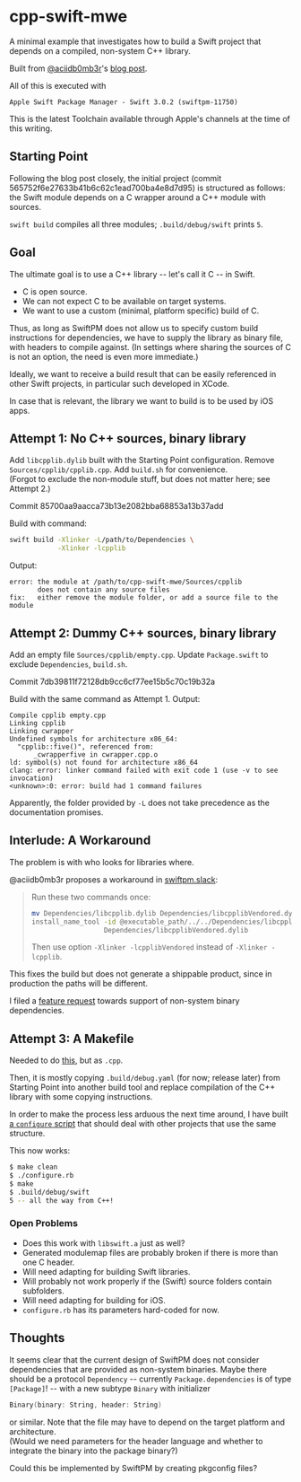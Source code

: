 # cpp-swift-mwe

A minimal example that investigates how to build a Swift project that depends on a compiled, non-system C++ library.

Built from [@aciidb0mb3r](https://github.com/aciidb0mb3r)'s [blog post](http://ankit.im/swift/2016/05/21/creating-objc-cpp-packages-with-swift-package-manager/).

All of this is executed with

    Apple Swift Package Manager - Swift 3.0.2 (swiftpm-11750)

This is the latest Toolchain available through Apple's channels at the time of
this writing.


## Starting Point

Following the blog post closely, the initial project (commit 565752f6e27633b41b6c62c1ead700ba4e8d7d95)
is structured as follows:
the Swift module depends on a C wrapper around a C++ module with sources.

`swift build` compiles all three modules; `.build/debug/swift` prints `5`.


## Goal

The ultimate goal is to use a C++ library -- let's call it C -- in Swift.

 * C is open source.
 * We can not expect C to be available on target systems.
 * We want to use a custom (minimal, platform specific) build of C.

Thus, as long as SwiftPM does not allow us to specify custom build instructions
for dependencies,
we have to supply the library as binary file, with headers to compile against.
(In settings where sharing the sources of C is not an option, the need is even more immediate.)

Ideally, we want to receive a build result that can be easily referenced
in other Swift projects, in particular such developed in XCode.

In case that is relevant, the library we want to build is to be used by
iOS apps.


## Attempt 1: No C++ sources, binary library

Add `libcpplib.dylib` built with the Starting Point configuration.
Remove `Sources/cpplib/cpplib.cpp`.
Add `build.sh` for convenience.  
(Forgot to exclude the non-module stuff, but does not matter here; see Attempt 2.)

Commit 85700aa9aacca73b13e2082bba68853a13b37add

Build with command:

~~~bash
swift build -Xlinker -L/path/to/Dependencies \
            -Xlinker -lcpplib
~~~

Output:

~~~
error: the module at /path/to/cpp-swift-mwe/Sources/cpplib
       does not contain any source files
fix:   either remove the module folder, or add a source file to the module
~~~


## Attempt 2: Dummy C++ sources, binary library

Add an empty file `Sources/cpplib/empty.cpp`.
Update `Package.swift` to exclude `Dependencies`, `build.sh`.

Commit 7db39811f72128db9cc6cf77ee15b5c70c19b32a

Build with the same command as Attempt 1. Output:

~~~
Compile cpplib empty.cpp
Linking cpplib
Linking cwrapper
Undefined symbols for architecture x86_64:
  "cpplib::five()", referenced from:
      _cwrapperfive in cwrapper.cpp.o
ld: symbol(s) not found for architecture x86_64
clang: error: linker command failed with exit code 1 (use -v to see invocation)
<unknown>:0: error: build had 1 command failures
~~~

Apparently, the folder provided by `-L` does not take precedence as the
documentation promises.


## Interlude: A Workaround

The problem is with who looks for libraries where.

@aciidb0mb3r proposes a workaround in
[swiftpm.slack](https://swiftpm.slack.com/archives/help/p1486035484001308):

> Run these two commands once:
>
> ~~~bash
> mv Dependencies/libcpplib.dylib Dependencies/libcpplibVendored.dylib
> install_name_tool -id @executable_path/../../Dependencies/libcpplibVendored.dylib \
>                   Dependencies/libcpplibVendored.dylib
> ~~~
>
> Then use option `-Xlinker -lcpplibVendored` instead of `-Xlinker -lcpplib`.

This fixes the build but does not generate a shippable product,
since in production the paths will be different.

I filed a [feature request](https://bugs.swift.org/browse/SR-3832) towards
support of non-system binary dependencies.

## Attempt 3: A Makefile

Needed to do [this](http://stackoverflow.com/a/16058799/539599), but as `.cpp`.

Then, it is mostly copying `.build/debug.yaml` (for now; release later) from Starting Point
into another build tool and replace compilation of the C++ library with some copying
instructions.

In order to make the process less arduous the next time around, I have built
    [a `configure` script](https://github.com/reitzig/cpp-swift-mwe/blob/master/configure.rb)
that should deal with other projects that use the same structure.

This now works:

~~~bash
$ make clean
$ ./configure.rb
$ make
$ .build/debug/swift
5 -- all the way from C++!
~~~

### Open Problems

 * Does this work with `libswift.a` just as well?
 * Generated modulemap files are probably broken if there is more than one C header.
 * Will need adapting for building Swift libraries.
 * Will probably not work properly if the (Swift) source folders contain subfolders.
 * Will need adapting for building for iOS.
 * `configure.rb` has its parameters hard-coded for now.


## Thoughts

It seems clear that the current design of SwiftPM does not consider dependencies
that are provided as non-system binaries.
Maybe there should be a protocol `Dependency` -- currently `Package.dependencies`
is of type `[Package]`! -- with a new subtype `Binary` with initializer

~~~swift
Binary(binary: String, header: String)
~~~

or similar. Note that the file may have to depend on the target platform and
architecture.  
(Would we need parameters for the header language and whether to
integrate the binary into the package binary?)

Could this be implemented by SwiftPM by creating pkgconfig files?
